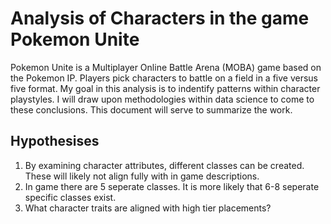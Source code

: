 # Analysis of Characters in the game Pokemon Unite

Pokemon Unite is a Multiplayer Online Battle Arena (MOBA) game based on the Pokemon IP. Players pick characters to battle on a field in a five versus five format. My goal in this analysis is to indentify patterns within character playstyles. I will draw upon methodologies within data science to come to these conclusions. This document will serve to summarize the work.
## Hypothesises
1) By examining character attributes, different classes can be created. These will likely not align fully with in game descriptions.
2) In game there are 5 seperate classes. It is more likely that 6-8 seperate specific classes exist.
3) What character traits are aligned with high tier placements? 